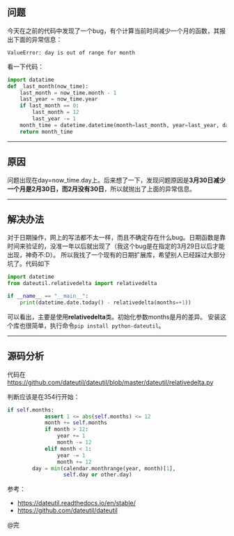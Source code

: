 ﻿## 问题
今天在之前的代码中发现了一个bug，有个计算当前时间减少一个月的函数，其报出下面的异常信息：

    ValueError: day is out of range for month

看一下代码：
```python
import datatime
def _last_month(now_time):
    last_month = now_time.month - 1
    last_year = now_time.year
    if last_month == 0:
        last_month = 12
        last_year -= 1
    month_time = datetime.datetime(month=last_month, year=last_year, day=now_time.day)
    return month_time
```


----------


## 原因
问题出现在day=now_time.day上。后来想了一下，发现问题原因是**3月30日减少一个月是2月30日，而2月没有30日**，所以就抛出了上面的异常信息。


----------


## 解决办法
对于日期操作，网上的写法都不太一样，而且不确定存在什么bug。日期函数是靠时间来验证的，没准一年以后就出现了（我这个bug是在指定的3月29日以后才能出现，神奇不:D）。
所以我找了一个现有的日期扩展库，希望别人已经踩过大部分坑了。代码如下
```python
import datetime
from dateutil.relativedelta import relativedelta

if __name__ == "__main__":
    print(datetime.date.today() - relativedelta(months=+1))
```

可以看出，主要是使用**relativedelta**类。初始化参数months是月的差异。
安装这个库也很简单，执行命令`pip install python-dateutil`。


----------


## 源码分析
代码在
https://github.com/dateutil/dateutil/blob/master/dateutil/relativedelta.py

判断应该是在354行开始：
```python
if self.months:
            assert 1 <= abs(self.months) <= 12
            month += self.months
            if month > 12:
                year += 1
                month -= 12
            elif month < 1:
                year -= 1
                month += 12
        day = min(calendar.monthrange(year, month)[1],
                  self.day or other.day)
```


参考：
- https://dateutil.readthedocs.io/en/stable/
- https://github.com/dateutil/dateutil

@完

